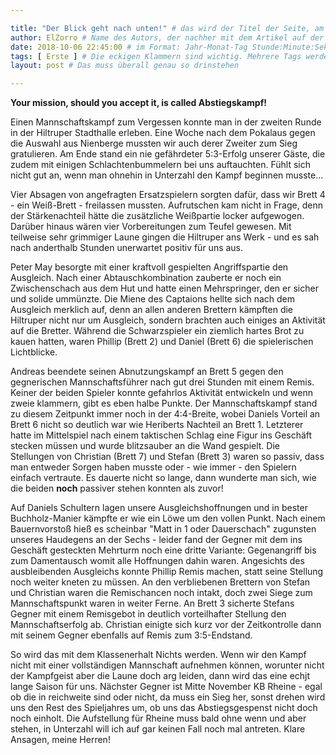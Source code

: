 ```yaml
---

title: "Der Blick geht nach unten!" # das wird der Titel der Seite, am besten in Anführungszeichen (z.B. wenn er Sonderzeichen enthält).
author: ElZorro # Name des Autors, der nachher mit dem Artikel auf der Seite angezeigt wird; das ist unabhängig vom github-Benutzernamen
date: 2018-10-06 22:45:00 # im Format: Jahr-Monat-Tag Stunde:Minute:Sekunde, die Uhrzeit ist optional
tags: [ Erste ] # Die eckigen Klammern sind wichtig. Mehrere Tags werden durch Kommas separiert
layout: post # Das muss überall genau so drinstehen

---
```

**Your mission, should you accept it, is called Abstiegskampf!**

Einen Mannschaftskampf zum Vergessen konnte man in der zweiten Runde in der Hiltruper Stadthalle erleben. Eine Woche nach dem Pokalaus gegen die Auswahl aus Nienberge mussten wir auch derer Zweiter zum Sieg gratulieren. Am Ende stand ein nie gefährdeter 5:3-Erfolg unserer Gäste, die zudem mit einigen Schlachtenbummelern bei uns auftauchten. Fühlt sich nicht gut an, wenn man ohnehin in Unterzahl den Kampf beginnen musste...
<!-- continue -->
Vier Absagen von angefragten Ersatzspielern sorgten dafür, dass wir Brett 4 - ein Weiß-Brett - freilassen mussten. Aufrutschen kam nicht in Frage, denn der Stärkenachteil hätte die zusätzliche Weißpartie locker aufgewogen. Darüber hinaus wären vier Vorbereitungen zum Teufel gewesen. Mit teilweise sehr grimmiger Laune gingen die Hiltruper ans Werk - und es sah nach anderthalb Stunden unerwartet positiv für uns aus.

Peter May besorgte mit einer kraftvoll gespielten Angriffspartie den Ausgleich. Nach einer Abtauschkombination zauberte er noch ein Zwischenschach aus dem Hut und hatte einen Mehrspringer, den er sicher und solide ummünzte. Die Miene des Captaions hellte sich nach dem Ausgleich merklich auf, denn an allen anderen Brettern kämpften die Hiltruper nicht nur um Ausgleich, sondern brachten auch einiges an Aktivität auf die Bretter. Während die Schwarzspieler ein ziemlich hartes Brot zu kauen hatten, waren Phillip (Brett 2) und Daniel (Brett 6) die spielerischen Lichtblicke.

Andreas beendete seinen Abnutzungskampf an Brett 5 gegen den gegnerischen Mannschaftsführer nach gut drei Stunden mit einem Remis. Keiner der beiden Spieler konnte gefahrlos Aktivität entwickeln und wenn zweie klammern, gibt es eben halbe Punkte. Der Mannschaftskampf stand zu diesem Zeitpunkt immer noch in der 4:4-Breite, wobei Daniels Vorteil an Brett 6 nicht so deutlich war wie Heriberts Nachteil an Brett 1. Letzterer hatte im Mittelspiel nach einem taktischen Schlag eine Figur ins Geschäft stecken müssen und wurde blitzsauber an die Wand gespielt. Die Stellungen von Christian (Brett 7) und Stefan (Brett 3) waren so passiv, dass man entweder Sorgen haben musste oder - wie immer - den Spielern einfach vertraute. Es dauerte nicht so lange, dann wunderte man sich, wie die beiden **noch** passiver stehen konnten als zuvor!

Auf Daniels Schultern lagen unsere Ausgleichshoffnungen und in bester Buchholz-Manier kämpfte er wie ein Löwe um den vollen Punkt. Nach einem Bauernvorstoß hieß es scheinbar "Matt in 1 oder Dauerschach" zugunsten unseres Haudegens an der Sechs - leider fand der Gegner mit dem ins Geschäft gesteckten Mehrturm noch eine dritte Variante: Gegenangriff bis zum Damentausch womit alle Hoffnungen dahin waren. Angesichts des ausbleibenden Ausgleichs konnte Phillip Remis machen, statt seine Stellung noch weiter kneten zu müssen. An den verbliebenen Brettern von Stefan und Christian waren die Remischancen noch intakt, doch zwei Siege zum Mannschaftspunkt waren in weiter Ferne. An Brett 3 sicherte Stefans Gegner mit einem Remisgebot in deutlich vorteilhafter Stellung den Mannschaftserfolg ab. Christian einigte sich kurz vor der Zeitkontrolle dann mit seinem Gegner ebenfalls auf Remis zum 3:5-Endstand.

So wird das mit dem Klassenerhalt Nichts werden. Wenn wir den Kampf nicht mit einer vollständigen Mannschaft aufnehmen können, worunter nicht der Kampfgeist aber die Laune doch arg leiden, dann wird das eine echjt lange Saison für uns. Nächster Gegner ist Mitte November KB Rheine - egal ob die in reichweite sind oder nicht, da muss ein Sieg her, sonst drehen wird uns den Rest des Spieljahres um, ob uns das Abstiegsgespenst nicht doch noch einholt. Die Aufstellung für Rheine muss bald ohne wenn und aber stehen, in Unterzahl will ich auf gar keinen Fall noch mal antreten. Klare Ansagen, meine Herren!

